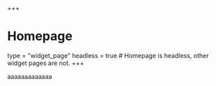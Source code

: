 +++
# Homepage
type = "widget_page"
headless = true  # Homepage is headless, other widget pages are not.
+++

aaaaaaaaaaaaa
